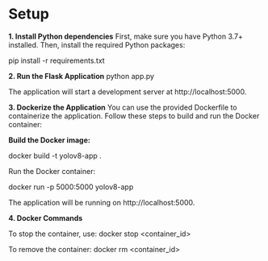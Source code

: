 # Setup
**1. Install Python dependencies**
First, make sure you have Python 3.7+ installed. Then, install the required Python packages:

pip install -r requirements.txt


**2. Run the Flask Application**
python app.py

The application will start a development server at http://localhost:5000.


**3. Dockerize the Application**
You can use the provided Dockerfile to containerize the application. Follow these steps to build and run the Docker container:

**Build the Docker image:**

docker build -t yolov8-app .

Run the Docker container:

docker run -p 5000:5000 yolov8-app

The application will be running on http://localhost:5000.

**4. Docker Commands**

To stop the container, use:
docker stop <container_id>

To remove the container:
docker rm <container_id>





